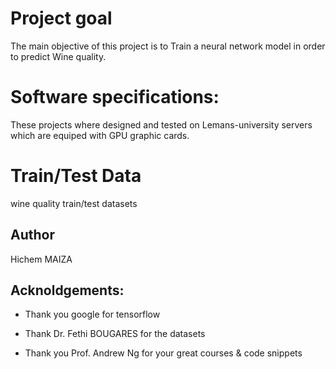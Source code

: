# Project goal 

The main objective of this project is to Train a neural network model in order to predict Wine quality.

# Software specifications: 

These projects where designed and tested on Lemans-university servers which are equiped with GPU graphic cards.   

# Train/Test Data

wine quality train/test datasets

## Author 

Hichem MAIZA

## Acknoldgements:

- Thank you google for tensorflow

- Thank Dr. Fethi BOUGARES for the datasets

- Thank you Prof. Andrew Ng for your great courses & code snippets
